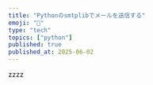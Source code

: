```yaml
---
title: "Pythonのsmtplibでメールを送信する"
emoji: "🐍"
type: "tech"
topics: ["python"]
published: true
published_at: 2025-06-02
---
```


zzzz
